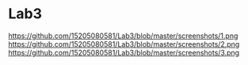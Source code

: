 # Lab3
https://github.com/15205080581/Lab3/blob/master/screenshots/1.png
https://github.com/15205080581/Lab3/blob/master/screenshots/2.png
https://github.com/15205080581/Lab3/blob/master/screenshots/3.png
